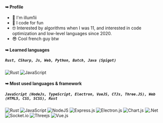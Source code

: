 #### ➥ Profile

- 👋 I'm illum1ii
- 🐬 I code for fun
- 🤓 Interested by algorithms when I was 11, and interested in code optimization and low-level languages since 2020.
- 😎 Cool french guy btw

#### ➥ Learned languages
##### ``Rust, CSharp, Js, Web, Python, Batch, Java (Spigot)``
![Rust](https://img.shields.io/badge/Rust-f58742?style=for-the-badge&logo=rust&logoColor=white)
![JavaScript](https://img.shields.io/badge/JavaSCRIPT-f5e042?style=for-the-badge&logo=javascript&logoColor=white)


#### ➥ Most used languages & framework
##### ``JavaScript (NodeJs, TypeScript, Electron, VueJS, CTJs, Three.JS), Web (HTML5, CSS, SCSS), Rust``


![Rust](https://img.shields.io/badge/Rust-f58742?style=for-the-badge&logo=rust&logoColor=white)
![JavaScript](https://img.shields.io/badge/JavaSCRIPT-f5e042?style=for-the-badge&logo=javascript&logoColor=white)
![NodeJS](https://img.shields.io/badge/Node.js-6DA55F?style=for-the-badge&logo=node.js&logoColor=white)
![Express.js](https://img.shields.io/badge/express.js-%23404d59.svg?style=for-the-badge&logo=express&logoColor=%2361DAFB)
![Electron.js](https://img.shields.io/badge/Electron-191970?style=for-the-badge&logo=Electron&logoColor=white)
![Chart.js](https://img.shields.io/badge/chart.js-F5788D.svg?style=for-the-badge&logo=chart.js&logoColor=white)
![.Net](https://img.shields.io/badge/.NET-5C2D91?style=for-the-badge&logo=.net&logoColor=white)
![Socket.io](https://img.shields.io/badge/Socket.io-black?style=for-the-badge&logo=socket.io&badgeColor=010101)
![Threejs](https://img.shields.io/badge/threejs-black?style=for-the-badge&logo=three.js&logoColor=white)
![Vue.js](https://img.shields.io/badge/vuejs-%2335495e.svg?style=for-the-badge&logo=vuedotjs&logoColor=%234FC08D)
